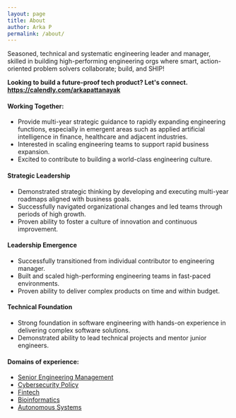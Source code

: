 ```yaml
---
layout: page
title: About
author: Arka P
permalink: /about/
---
```


Seasoned, technical and systematic engineering leader and manager, skilled in building high-performing engineering orgs where smart, action-oriented problem solvers collaborate; build, and SHIP!

**Looking to build a future-proof tech product? Let's connect. <https://calendly.com/arkapattanayak>**

#### Working Together:

- Provide multi-year strategic guidance to rapidly expanding engineering functions, especially in emergent areas such as applied artificial intelligence in finance, healthcare and adjacent industries.
- Interested in scaling engineering teams to support rapid business expansion.
- Excited to contribute to building a world-class engineering culture.

#### Strategic Leadership

- Demonstrated strategic thinking by developing and executing multi-year roadmaps aligned with business goals.
- Successfully navigated organizational changes and led teams through periods of high growth.
- Proven ability to foster a culture of innovation and continuous improvement.

#### Leadership Emergence

- Successfully transitioned from individual contributor to engineering manager.
- Built and scaled high-performing engineering teams in fast-paced environments.
- Proven ability to deliver complex products on time and within budget.

#### Technical Foundation

- Strong foundation in software engineering with hands-on experience in delivering complex software solutions.
- Demonstrated ability to lead technical projects and mentor junior engineers.

#### Domains of experience:

- [Senior Engineering Management](https://www.platohq.com/@arka-pattanayak-60671430)
- [Cybersecurity Policy](https://pe.gatech.edu/degrees/cybersecurity)
- [Fintech](https://www.braintreepayments.com/)
- [Bioinformatics](https://medicine.osu.edu/departments/biomedical-informatics)
- [Autonomous Systems](https://columbusstartupweek2016.sched.com/workmailap)
